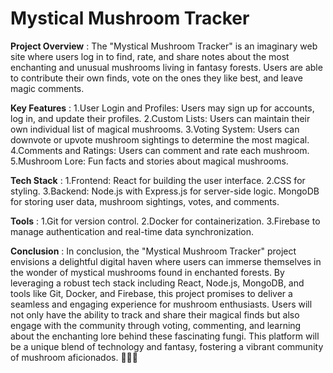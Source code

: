# Mystical Mushroom Tracker


  **Project Overview** :
    The "Mystical Mushroom Tracker" is an imaginary web site where users log in to find, rate, and share notes about the most enchanting and unusual mushrooms living in fantasy forests. Users are able to contribute their own finds, vote on the ones they like best, and leave magic comments.

  **Key Features** :
    1.User Login and Profiles: Users may sign up for accounts, log in, and update their profiles.
    2.Custom Lists: Users can maintain their own individual list of magical mushrooms.
    3.Voting System: Users can downvote or upvote mushroom sightings to determine the most magical.
    4.Comments and Ratings: Users can comment and rate each mushroom.
    5.Mushroom Lore: Fun facts and stories about magical mushrooms.

  **Tech Stack** :
     1.Frontend:
      React for building the user interface.
     2.CSS for styling.
     3.Backend:
      Node.js with Express.js for server-side logic.
      MongoDB for storing user data, mushroom sightings, votes, and comments.

  **Tools** :
    1.Git for version control.
    2.Docker for containerization.
    3.Firebase to manage authentication and real-time data synchronization.

  **Conclusion** :
  In conclusion, the "Mystical Mushroom Tracker" project envisions a delightful digital haven where users can immerse themselves in the wonder of mystical mushrooms found in enchanted forests. By leveraging a robust tech stack including React, Node.js, MongoDB, and tools like Git, Docker, and Firebase, this project promises to deliver a seamless and engaging experience for mushroom enthusiasts. Users will not only have the ability to track and share their magical finds but also engage with the community through voting, commenting, and learning about the enchanting lore behind these fascinating fungi. This platform will be a unique blend of technology and fantasy, fostering a vibrant community of mushroom aficionados. 🌟🍄✨

